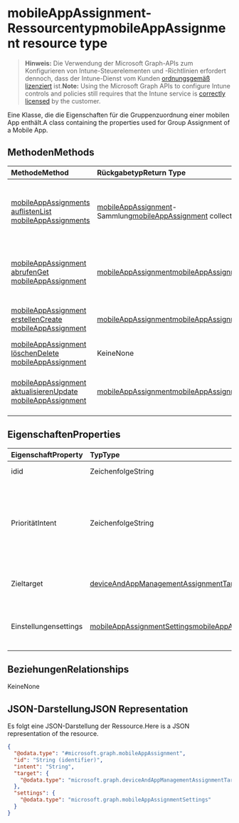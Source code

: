 # <a name="mobileappassignment-resource-type"></a><span data-ttu-id="c82c5-101">mobileAppAssignment-Ressourcentyp</span><span class="sxs-lookup"><span data-stu-id="c82c5-101">mobileAppAssignment resource type</span></span>

> <span data-ttu-id="c82c5-102">**Hinweis:** Die Verwendung der Microsoft Graph-APIs zum Konfigurieren von Intune-Steuerelementen und -Richtlinien erfordert dennoch, dass der Intune-Dienst vom Kunden [ordnungsgemäß lizenziert](https://go.microsoft.com/fwlink/?linkid=839381) ist.</span><span class="sxs-lookup"><span data-stu-id="c82c5-102">**Note:** Using the Microsoft Graph APIs to configure Intune controls and policies still requires that the Intune service is [correctly licensed](https://go.microsoft.com/fwlink/?linkid=839381) by the customer.</span></span>

<span data-ttu-id="c82c5-103">Eine Klasse, die die Eigenschaften für die Gruppenzuordnung einer mobilen App enthält.</span><span class="sxs-lookup"><span data-stu-id="c82c5-103">A class containing the properties used for Group Assignment of a Mobile App.</span></span>
## <a name="methods"></a><span data-ttu-id="c82c5-104">Methoden</span><span class="sxs-lookup"><span data-stu-id="c82c5-104">Methods</span></span>
|<span data-ttu-id="c82c5-105">Methode</span><span class="sxs-lookup"><span data-stu-id="c82c5-105">Method</span></span>|<span data-ttu-id="c82c5-106">Rückgabetyp</span><span class="sxs-lookup"><span data-stu-id="c82c5-106">Return Type</span></span>|<span data-ttu-id="c82c5-107">Beschreibung</span><span class="sxs-lookup"><span data-stu-id="c82c5-107">Description</span></span>|
|:---|:---|:---|
|[<span data-ttu-id="c82c5-108">mobileAppAssignments auflisten</span><span class="sxs-lookup"><span data-stu-id="c82c5-108">List mobileAppAssignments</span></span>](../api/intune_apps_mobileappassignment_list.md)|<span data-ttu-id="c82c5-109">[mobileAppAssignment](../resources/intune_apps_mobileappassignment.md)-Sammlung</span><span class="sxs-lookup"><span data-stu-id="c82c5-109">[mobileAppAssignment](../resources/intune_apps_mobileappassignment.md) collection</span></span>|<span data-ttu-id="c82c5-110">Auflisten von Eigenschaften und Beziehungen der [mobileAppAssignment](../resources/intune_apps_mobileappassignment.md)-Objekte.</span><span class="sxs-lookup"><span data-stu-id="c82c5-110">List properties and relationships of the [mobileAppAssignment](../resources/intune_apps_mobileappassignment.md) objects.</span></span>|
|[<span data-ttu-id="c82c5-111">mobileAppAssignment abrufen</span><span class="sxs-lookup"><span data-stu-id="c82c5-111">Get mobileAppAssignment</span></span>](../api/intune_apps_mobileappassignment_get.md)|[<span data-ttu-id="c82c5-112">mobileAppAssignment</span><span class="sxs-lookup"><span data-stu-id="c82c5-112">mobileAppAssignment</span></span>](../resources/intune_apps_mobileappassignment.md)|<span data-ttu-id="c82c5-113">Lesen von Eigenschaften und Beziehungen des [mobileAppAssignment](../resources/intune_apps_mobileappassignment.md)-Objekts.</span><span class="sxs-lookup"><span data-stu-id="c82c5-113">Read properties and relationships of [plannerTaskDetails](../resources/intune_apps_mobileappassignment.md) object.</span></span>|
|[<span data-ttu-id="c82c5-114">mobileAppAssignment erstellen</span><span class="sxs-lookup"><span data-stu-id="c82c5-114">Create mobileAppAssignment</span></span>](../api/intune_apps_mobileappassignment_create.md)|[<span data-ttu-id="c82c5-115">mobileAppAssignment</span><span class="sxs-lookup"><span data-stu-id="c82c5-115">mobileAppAssignment</span></span>](../resources/intune_apps_mobileappassignment.md)|<span data-ttu-id="c82c5-116">Erstellen eines neuen [mobileAppAssignment](../resources/intune_apps_mobileappassignment.md)-Objekts.</span><span class="sxs-lookup"><span data-stu-id="c82c5-116">Create a new [plannerBucket](../resources/intune_apps_mobileappassignment.md) object.</span></span>|
|[<span data-ttu-id="c82c5-117">mobileAppAssignment löschen</span><span class="sxs-lookup"><span data-stu-id="c82c5-117">Delete mobileAppAssignment</span></span>](../api/intune_apps_mobileappassignment_delete.md)|<span data-ttu-id="c82c5-118">Keine</span><span class="sxs-lookup"><span data-stu-id="c82c5-118">None</span></span>|<span data-ttu-id="c82c5-119">Löschen einer [mobileAppAssignment](../resources/intune_apps_mobileappassignment.md).</span><span class="sxs-lookup"><span data-stu-id="c82c5-119">Deletes a [mobileAppAssignment](../resources/intune_apps_mobileappassignment.md).</span></span>|
|[<span data-ttu-id="c82c5-120">mobileAppAssignment aktualisieren</span><span class="sxs-lookup"><span data-stu-id="c82c5-120">Update mobileAppAssignment</span></span>](../api/intune_apps_mobileappassignment_update.md)|[<span data-ttu-id="c82c5-121">mobileAppAssignment</span><span class="sxs-lookup"><span data-stu-id="c82c5-121">mobileAppAssignment</span></span>](../resources/intune_apps_mobileappassignment.md)|<span data-ttu-id="c82c5-122">Aktualisieren der Eigenschaften eines [mobileAppAssignment](../resources/intune_apps_mobileappassignment.md)-Objekts.</span><span class="sxs-lookup"><span data-stu-id="c82c5-122">Update the properties of a [calendar](../resources/intune_apps_mobileappassignment.md) object.</span></span>|

## <a name="properties"></a><span data-ttu-id="c82c5-123">Eigenschaften</span><span class="sxs-lookup"><span data-stu-id="c82c5-123">Properties</span></span>
|<span data-ttu-id="c82c5-124">Eigenschaft</span><span class="sxs-lookup"><span data-stu-id="c82c5-124">Property</span></span>|<span data-ttu-id="c82c5-125">Typ</span><span class="sxs-lookup"><span data-stu-id="c82c5-125">Type</span></span>|<span data-ttu-id="c82c5-126">Beschreibung</span><span class="sxs-lookup"><span data-stu-id="c82c5-126">Description</span></span>|
|:---|:---|:---|
|<span data-ttu-id="c82c5-127">id</span><span class="sxs-lookup"><span data-stu-id="c82c5-127">id</span></span>|<span data-ttu-id="c82c5-128">Zeichenfolge</span><span class="sxs-lookup"><span data-stu-id="c82c5-128">String</span></span>|<span data-ttu-id="c82c5-129">Schlüssel der Entität</span><span class="sxs-lookup"><span data-stu-id="c82c5-129">Key of the setting.</span></span>|
|<span data-ttu-id="c82c5-130">Priorität</span><span class="sxs-lookup"><span data-stu-id="c82c5-130">Intent</span></span>|<span data-ttu-id="c82c5-131">Zeichenfolge</span><span class="sxs-lookup"><span data-stu-id="c82c5-131">String</span></span>|<span data-ttu-id="c82c5-132">Die vom Administrator definierte Installationspriorität. Mögliche Werte: `available`, `required`, `uninstall`, `availableWithoutEnrollment`.</span><span class="sxs-lookup"><span data-stu-id="c82c5-132">The install intent defined by the admin. Possible values are: `available`, `required`, `uninstall`, `availableWithoutEnrollment`.</span></span>|
|<span data-ttu-id="c82c5-133">Ziel</span><span class="sxs-lookup"><span data-stu-id="c82c5-133">target</span></span>|[<span data-ttu-id="c82c5-134">deviceAndAppManagementAssignmentTarget</span><span class="sxs-lookup"><span data-stu-id="c82c5-134">deviceAndAppManagementAssignmentTarget</span></span>](../resources/intune_apps_deviceandappmanagementassignmenttarget.md)|<span data-ttu-id="c82c5-135">Die vom Administrator definierte Zielgruppenzuordnung.</span><span class="sxs-lookup"><span data-stu-id="c82c5-135">The target group assignment defined by the admin.</span></span>|
|<span data-ttu-id="c82c5-136">Einstellungen</span><span class="sxs-lookup"><span data-stu-id="c82c5-136">settings</span></span>|[<span data-ttu-id="c82c5-137">mobileAppAssignmentSettings</span><span class="sxs-lookup"><span data-stu-id="c82c5-137">mobileAppAssignmentSettings</span></span>](../resources/intune_apps_mobileappassignmentsettings.md)|<span data-ttu-id="c82c5-138">Die vom Administrator definierten Einstellungen für die Zielgruppenzuordnung.</span><span class="sxs-lookup"><span data-stu-id="c82c5-138">The settings for target assignment defined by the admin.</span></span>|

## <a name="relationships"></a><span data-ttu-id="c82c5-139">Beziehungen</span><span class="sxs-lookup"><span data-stu-id="c82c5-139">Relationships</span></span>
<span data-ttu-id="c82c5-140">Keine</span><span class="sxs-lookup"><span data-stu-id="c82c5-140">None</span></span>
## <a name="json-representation"></a><span data-ttu-id="c82c5-141">JSON-Darstellung</span><span class="sxs-lookup"><span data-stu-id="c82c5-141">JSON Representation</span></span>
<span data-ttu-id="c82c5-142">Es folgt eine JSON-Darstellung der Ressource.</span><span class="sxs-lookup"><span data-stu-id="c82c5-142">Here is a JSON representation of the resource.</span></span>
<!-- {
  "blockType": "resource",
  "keyProperty": "id",
  "@odata.type": "microsoft.graph.mobileAppAssignment"
}
-->
``` json
{
  "@odata.type": "#microsoft.graph.mobileAppAssignment",
  "id": "String (identifier)",
  "intent": "String",
  "target": {
    "@odata.type": "microsoft.graph.deviceAndAppManagementAssignmentTarget"
  },
  "settings": {
    "@odata.type": "microsoft.graph.mobileAppAssignmentSettings"
  }
}
```



